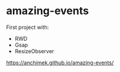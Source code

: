 # amazing-events

First project with: 
- RWD
- Gsap
- ResizeObserver

https://anchimek.github.io/amazing-events/
